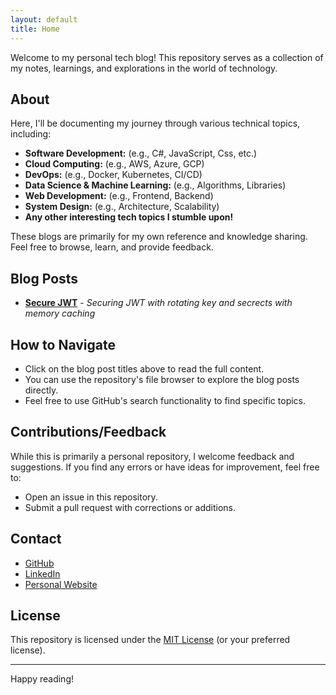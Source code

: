 ```yaml
---
layout: default
title: Home
---
```


Welcome to my personal tech blog! This repository serves as a collection of my notes, learnings, and explorations in the world of technology.

## About

Here, I'll be documenting my journey through various technical topics, including:

- **Software Development:** (e.g., C#, JavaScript, Css, etc.)
- **Cloud Computing:** (e.g., AWS, Azure, GCP)
- **DevOps:** (e.g., Docker, Kubernetes, CI/CD)
- **Data Science & Machine Learning:** (e.g., Algorithms, Libraries)
- **Web Development:** (e.g., Frontend, Backend)
- **System Design:** (e.g., Architecture, Scalability)
- **Any other interesting tech topics I stumble upon!**

These blogs are primarily for my own reference and knowledge sharing. Feel free to browse, learn, and provide feedback.

## Blog Posts

- [**Secure JWT**](./SecureJwt/index.md) - _Securing JWT with rotating key and secrects with memory caching_

## How to Navigate

- Click on the blog post titles above to read the full content.
- You can use the repository's file browser to explore the blog posts directly.
- Feel free to use GitHub's search functionality to find specific topics.

## Contributions/Feedback

While this is primarily a personal repository, I welcome feedback and suggestions. If you find any errors or have ideas for improvement, feel free to:

- Open an issue in this repository.
- Submit a pull request with corrections or additions.

## Contact

- [GitHub](https://github.com/ayushaher)
- [LinkedIn](https://www.linkedin.com/in/ayushaher118/)
- [Personal Website](https://ayush.ramson-developers.com)

## License

This repository is licensed under the [MIT License](LICENSE) (or your preferred license).

---

Happy reading!
